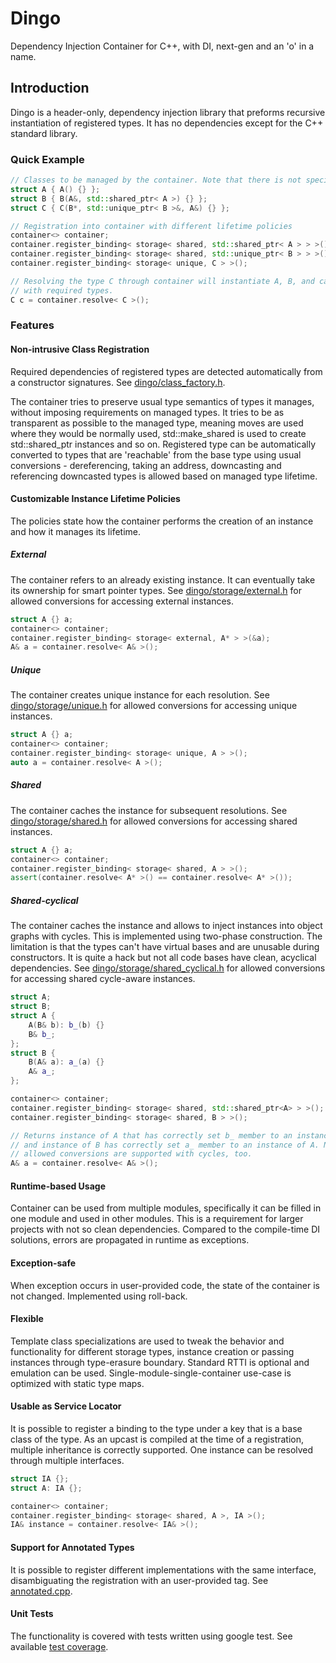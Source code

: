 # Dingo
Dependency Injection Container for C++, with DI, next-gen and an 'o' in a name.

## Introduction
Dingo is a header-only, dependency injection library that preforms recursive instantiation of registered types. 
It has no dependencies except for the C++ standard library.

### Quick Example

```c++
// Classes to be managed by the container. Note that there is not special code required for the type to become managed.
struct A { A() {} };
struct B { B(A&, std::shared_ptr< A >) {} };
struct C { C(B*, std::unique_ptr< B >&, A&) {} };

// Registration into container with different lifetime policies
container<> container;
container.register_binding< storage< shared, std::shared_ptr< A > > >();
container.register_binding< storage< shared, std::unique_ptr< B > > >();
container.register_binding< storage< unique, C > >();

// Resolving the type C through container will instantiate A, B, and call C's constructor
// with required types.
C c = container.resolve< C >();
``` 

### Features

#### Non-intrusive Class Registration
Required dependencies of registered types are detected automatically from a constructor signatures. See [dingo/class_factory.h](include/dingo/class_factory.h).

The container tries to preserve usual type semantics of types it manages, without imposing requirements on managed types. It tries to be as transparent as possible to the managed type, meaning moves are used where they would be normally used, std::make_shared is used to create std::shared_ptr instances and so on. Registered type can be automatically converted to types that are 'reachable' from the base type using usual conversions - dereferencing, taking an address, downcasting and referencing downcasted types is allowed based on managed type lifetime.

#### Customizable Instance Lifetime Policies

The policies state how the container performs the creation of an instance and how it manages its lifetime.

##### External
The container refers to an already existing instance. It can eventually take its ownership for smart pointer types. See [dingo/storage/external.h](include/dingo/storage/external.h) for allowed conversions for accessing external instances.

```c++
struct A {} a;
container<> container;
container.register_binding< storage< external, A* > >(&a);
A& a = container.resolve< A& >();
```

##### Unique
The container creates unique instance for each resolution. See [dingo/storage/unique.h](include/dingo/storage/unique.h) for allowed conversions for accessing unique instances.

```c++
struct A {} a;
container<> container;
container.register_binding< storage< unique, A > >();
auto a = container.resolve< A >();
```

##### Shared
The container caches the instance for subsequent resolutions. See [dingo/storage/shared.h](include/dingo/storage/shared.h) for allowed conversions for accessing shared instances.

```c++
struct A {} a;
container<> container;
container.register_binding< storage< shared, A > >();
assert(container.resolve< A* >() == container.resolve< A* >());
```

##### Shared-cyclical
The container caches the instance and allows to inject instances into object graphs with cycles. This is implemented using two-phase construction. The limitation is that the types can't have virtual bases and are unusable during constructors. It is quite a hack but not all code bases have clean, acyclical dependencies. See [dingo/storage/shared_cyclical.h](include/dingo/storage/shared_cyclical.h) for allowed conversions for accessing shared cycle-aware instances.

```c++
struct A;
struct B;
struct A { 
    A(B& b): b_(b) {} 
    B& b_; 
};
struct B { 
    B(A& a): a_(a) {} 
    A& a_; 
};

container<> container;
container.register_binding< storage< shared, std::shared_ptr<A> > >();
container.register_binding< storage< shared, B > >();

// Returns instance of A that has correctly set b_ member to an instance of B,
// and instance of B has correctly set a_ member to an instance of A. Note that
// allowed conversions are supported with cycles, too.
A& a = container.resolve< A& >();
```

#### Runtime-based Usage
Container can be used from multiple modules, specifically it can be filled in one module and used in other modules. This is a requirement for larger projects with not so clean dependencies. Compared to the compile-time DI solutions, errors are propagated in runtime as exceptions.

#### Exception-safe
When exception occurs in user-provided code, the state of the container is not changed. Implemented using roll-back.

#### Flexible
Template class specializations are used to tweak the behavior and functionality for different storage types, instance creation or passing instances through type-erasure boundary. Standard RTTI is optional and emulation can be used. Single-module-single-container use-case is optimized with static type maps.

#### Usable as Service Locator
It is possible to register a binding to the type under a key that is a base class of the type. As an upcast is compiled at the time of a registration, multiple inheritance is correctly supported. One instance can be resolved through multiple interfaces.

```c++
struct IA {};
struct A: IA {};

container<> container;
container.register_binding< storage< shared, A >, IA >();
IA& instance = container.resolve< IA& >();
``` 

#### Support for Annotated Types
It is possible to register different implementations with the same interface, disambiguating the registration with an user-provided tag. See [annotated.cpp](test/annotated.cpp).

#### Unit Tests
The functionality is covered with tests written using google test. See available [test coverage](test).


